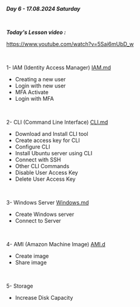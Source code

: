 _**Day 6 - 17.08.2024 Saturday**_

<br>

**_Today's Lesson video :_**

https://www.youtube.com/watch?v=5Sai6mUbD_w

<br>

1- IAM (Identity Access Manager)  [IAM.md](IAM.md)
- Creating a new user
- Login with new user
- MFA Activate
- Login with MFA

<br>

2- CLI (Command Line Interface)  [CLI.md](CLI.md)
- Download and Install CLI tool
- Create access key for CLI
- Configure CLI
- Install Ubuntu server using CLI
- Connect with SSH
- Other CLI Commands
- Disable User Access Key
- Delete User Access Key

<br>

3- Windows Server [Windows.md](Windows.md)
- Create Windows server
- Connect to Server

<br>

4- AMI (Amazon Machine Image) [AMI.d](AMI.md)
- Create image
- Share image

<br>

5- Storage 
- Increase Disk Capacity
